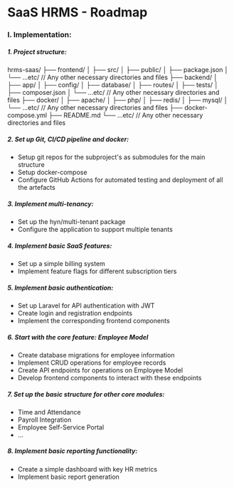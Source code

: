 # SaaS HRMS - Roadmap

### I. Implementation:

##### 1\. Project structure:

hrms-saas/
├── frontend/
│   ├── src/
│   ├── public/
│   ├── package.json
│   └── ...etc/             // Any other necessary directories and files
├── backend/
│   ├── app/
│   ├── config/
│   ├── database/
│   ├── routes/
│   ├── tests/
│   ├── composer.json
│   └── ...etc/             // Any other necessary directories and files
├── docker/
│   ├── apache/
│   ├── php/
│   ├── redis/
│   ├── mysql/
│   └── ...etc/             // Any other necessary directories and files
├── docker-compose.yml
├── README.md
└── ...etc/                // Any other necessary directories and files

##### 2\. Set up Git, CI/CD pipeline and docker:

*   Setup git repos for the subproject's as submodules for the main structure
*   Setup docker-compose
*   Configure GitHub Actions for automated testing and deployment of all the artefacts

##### 3\. Implement multi-tenancy:

*   Set up the hyn/multi-tenant package
*   Configure the application to support multiple tenants

##### 4\. Implement basic SaaS features:

*   Set up a simple billing system
*   Implement feature flags for different subscription tiers

##### 5\. Implement basic authentication:

*   Set up Laravel for API authentication with JWT
*   Create login and registration endpoints
*   Implement the corresponding frontend components

##### 6\. Start with the core feature: Employee Model

*   Create database migrations for employee information
*   Implement CRUD operations for employee records
*   Create API endpoints for operations on Employee Model
*   Develop frontend components to interact with these endpoints

##### 7\. Set up the basic structure for other core modules:

*   Time and Attendance
*   Payroll Integration
*   Employee Self-Service Portal
*   ...

##### 8\. Implement basic reporting functionality:

*   Create a simple dashboard with key HR metrics
*   Implement basic report generation